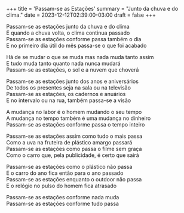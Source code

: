 +++
title = 'Passam-se as Estações'
summary = "Junto da chuva e do clima."
date = 2023-12-12T02:39:00-03:00
draft = false
+++

Passam-se as estações junto da chuva e do clima  
E quando a chuva volta, o clima continua passado  
Passam-se as estações conforme passa também o dia  
E no primeiro dia útil do mês passa-se o que foi acabado  

Há de se mudar o que se muda mas nada muda tanto assim  
E tudo muda tanto quanto nada nunca mudará  
Passam-se as estações, o sol e a nuvem que choverá  

Passam-se as estações junto dos anos e aniversários  
De todos os presentes seja na sala ou na televisão  
Passam-se as estações, os cadernos e anuários  
E no intervalo ou na rua, também passa-se a visão  

A mudança no labor é o homem mudando o seu tempo  
A mudança no tempo também é uma mudança no dinheiro  
Passam-se as estações conforme passa o tempo inteiro  

Passam-se as estações assim como tudo o mais passa  
Como a uva na fruteira de plástico amargo passará  
Passam-se as estações como passa o filme sem graça  
Como o carro que, pela publicidade, é certo que sairá  

Passam-se as estações como o plástico não passa  
E o carro do ano fica então para o ano passado  
Passam-se as estações enquanto o outdoor não passa  
E o relógio no pulso do homem fica atrasado  

Passam-se as estações conforme nada muda  
Passam-se as estações conforme tudo passa  
